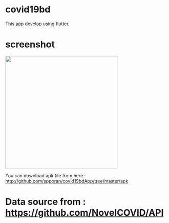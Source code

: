 # covid19bd
This app develop using flutter.


# screenshot

<img src="https://github.com/spporan/covid19bdApp/blob/master/screenshots/Screenshot_2020-03-20-21-02-29-900_cse.poran.covid19bd.jpg" width="350">


You can download apk file from here : http://github.com/spporan/covid19bdApp/tree/master/apk


# Data source from : https://github.com/NovelCOVID/API
